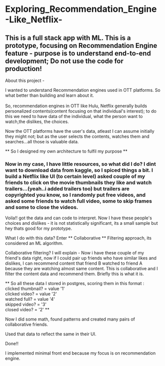 # Exploring_Recommendation_Engine-Like_Netflix- 


## This is a full stack app with ML. This is a prototype, focusing on Recommendation Engine feature - purpose is to understand end-to-end development; Do not use the code for production!

About this project -

I wanted to understand Recommendation engines used in OTT platforms. So what better than building and learn about it. <br />
<br />
So, recommendation engines in OTT like Hulu, Netflix generally builds personalized contents(content focusing on that individual's interest); to do this we need to have data of the individual, what the person want to watch,the dislikes, the choices.

Now the OTT platforms have the user's data, atleast I can assume initially they might not; but as the user selects the contents, watches them and searches...all those is valuable data.

** So I designed my own architecture to fulfil my purpose **

### Now in my case, I have little resources, so what did I do? I dint want to download data from kaggle, so I spiced things a bit. I build a Netflix like UI (to certain level) asked couple of my friends to click on the movie thumbnails they like and watch trailers...(yeah..i added trailers too) but trailers are copyrighted you know, so I randomly put free videos, and asked some friends to watch full video, some to skip frames and some to close the videos.

Voila!! got the data and can code to interpret. Now I have these people's choices and dislikes - it is not statistically significant, its a small sample but hey thats good for my prototype.

What I do with this data? Enter ** Collaborative ** Filtering approach, its considered an ML algorithm.

Collaborative filtering? I will explain - Now i have these couple of my friend's data right, now if I could pair up friends who have similar likes and dislikes, I can recommend content that friend B watched to friend A because they are watching almost same content. This is collaborative and I filter the content data and recommend them. Briefly this is what it is.

** So all these data I stored in postgres, scoring them in this format : <br />
 clicked thumbnail? = value '1' <br />
 clicked video? = value '2' <br />
 watched full? = value '4' <br />
 skipped video? = '3' <br />
 closed video? = '2' **

Now I did some math, found patterns and created many pairs of collaborative friends.

Used that data to reflect the same in their UI.

Done!!

I implemented minimal front end because my focus is on recommendation engine.
